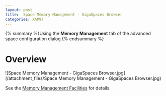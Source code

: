 ```yaml
---
layout: post
title:  Space Memory Management - GigaSpaces Browser
categories: XAP97
---
```


{% summary %}Using the **Memory Management** tab of the advanced space configuration dialog.{% endsummary %}

# Overview

![Space Memory Management - GigaSpaces Browser.jpg](/attachment_files/Space Memory Management - GigaSpaces Browser.jpg)

See the [Memory Management Facilities](./memory-management-facilities.html) for details.
